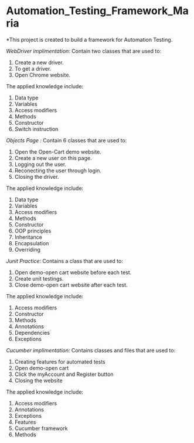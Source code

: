# Automation_Testing_Framework_Maria

*This project is created to build a framework for Automation Testing.

*WebDriver implimentation:*
Contain two classes that are used to:
1. Create a new driver.
2. To get a driver.
3. Open Chrome website.

The applied knowledge include:
1. Data type
2. Variables
3. Access modifiers
4. Methods
5. Constructor
6. Switch instruction

*Objects Page :*
Contain 6 classes that are used to:
1. Open the Open-Cart demo website.
2. Create a new user on this page.
3. Logging out the user.
4. Reconecting the user through login.
5. Closing the driver.

The applied knowledge include:
1. Data type
2. Variables
3. Access modifiers
4. Methods
5. Constructor
6. OOP principles
7. Inheritance
8. Encapsulation
9. Overriding

*Junit Practice:*
Contains a class that are used to:
1. Open demo-open cart website before each test.
2. Create unit testings.
3. Close demo-open cart website after each test.

The applied knowledge include:
1. Access modifiers
2. Constructor
3. Methods
4. Annotations
5. Dependencies
6. Exceptions

*Cucumber implimentation:*
Contains classes and files that are used to:
1. Creating features for automated tests
2. Open demo-open cart 
3. Click the myAccount and Register button
4. Closing the website

The applied knowledge include:
1. Access modifiers
2. Annotations
3. Exceptions
4. Features
5. Cucumber framework
6. Methods


